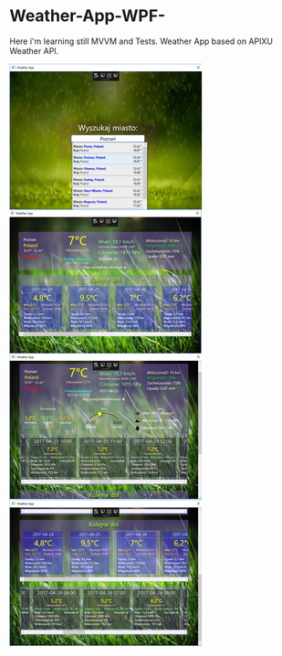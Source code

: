 # Weather-App-WPF-

Here i'm learning still MVVM and Tests.
Weather App based on APIXU Weather API.

![alt tag](https://github.com/gtteamamxx/Weather-App-WPF-/blob/master/readme_image.png)
